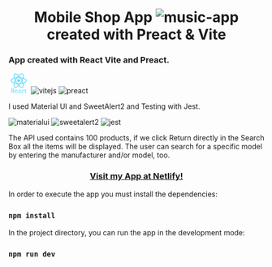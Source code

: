 <h1 align="center">Mobile Shop App <img src="https://icon-library.com/images/icon-for-mobile/icon-for-mobile-27.jpg" alt="music-app" width="40" height="40" /> created with Preact & Vite</h1>

<h3>App created with React Vite and Preact.</h3> 
<p>
<img src="https://raw.githubusercontent.com/devicons/devicon/master/icons/react/react-original-wordmark.svg" alt="react" width="40" height="40" /> 
<img src="https://vectorwiki.com/images/bjlcA__vitejs.svg" alt="vitejs" width="40" height="40" />
<img src="https://preactjs.com/assets/app-icon.png" alt="preact" width="40" height="40" />
</p>

I used Material UI and SweetAlert2 and Testing with Jest.
<p>
<img src="https://v4.material-ui.com/static/logo.png" alt="materialui" width="40" height="40" />
<img src="https://raw.githubusercontent.com/sweetalert2/sweetalert2/HEAD/assets/swal2-logo.png" alt="sweetalert2" height="40" />
<img src="https://www.vectorlogo.zone/logos/jestjsio/jestjsio-icon.svg" alt="jest" width="40" height="40" /> 
</p>

The API used contains 100 products, if we click Return directly in the Search Box all the items will be displayed. 
The user can search for a specific model by entering the manufacturer and/or model, too.


<a href="https://trassi-mobile-shop.netlify.app/home"><h3 align="center">Visit my App at Netlify!</h3></a>


In order to execute the app you must install the dependencies:

### `npm install`

In the project directory, you can run the app in the development mode:

### `npm run dev`